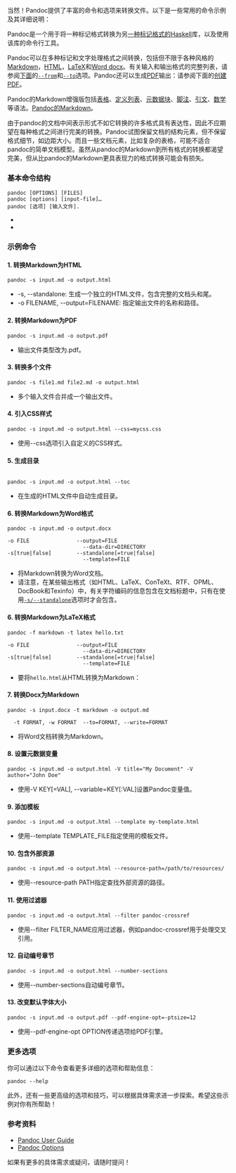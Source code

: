 当然！Pandoc提供了丰富的命令和选项来转换文件。以下是一些常用的命令示例及其详细说明：

Pandoc是一个用于将一种标记格式转换为另[一种标记格式的Haskell](https://www.haskell.org)库，以及使用该库的命令行工具。

Pandoc可以在多种标记和文字处理格式之间转换，包括但不限于各种风格的[Markdown](https://daringfireball.net/projects/markdown/)，[HTML](https://www.w3.org/html/)，[LaTeX](https://www.latex-project.org/)和[Word docx](https://en.wikipedia.org/wiki/Office_Open_XML)。有关输入和输出格式的完整列表，请参阅[下面](https://pandoc.org/MANUAL.html#general-options)的[`--from`](https://pandoc.org/MANUAL.html#option--from)和[`--to`](https://pandoc.org/MANUAL.html#option--to)选项。Pandoc还可以生成[PDF](https://www.adobe.com/pdf/)输出：请参阅下面的[创建PDF](https://pandoc.org/MANUAL.html#creating-a-pdf)。

Pandoc的Markdown增强版包括[表格](https://pandoc.org/MANUAL.html#tables)、[定义列表](https://pandoc.org/MANUAL.html#definition-lists)、[元数据块](https://pandoc.org/MANUAL.html#metadata-blocks)、[脚注](https://pandoc.org/MANUAL.html#footnotes)、[引文](https://pandoc.org/MANUAL.html#citations)、[数学](https://pandoc.org/MANUAL.html#math)等语法。[Pandoc的Markdown](https://pandoc.org/MANUAL.html#pandocs-markdown)。

由于pandoc的文档中间表示形式不如它转换的许多格式具有表达性，因此不应期望在每种格式之间进行完美的转换。Pandoc试图保留文档的结构元素，但不保留格式细节，如边距大小。而且一些文档元素，比如复杂的表格，可能不适合pandoc的简单文档模型。虽然从pandoc的Markdown到所有格式的转换都渴望完美，但从比pandoc的Markdown更具表现力的格式转换可能会有损失。

### 基本命令结构

```
pandoc [OPTIONS] [FILES]
pandoc [options] [input-file]…
pandoc [选项] [输入文件].
```

- [OPTIONS]: 可选的命令选项。

- [FILES]: 需要转换的输入文件。

### 示例命令

#### 1. 转换Markdown为HTML

```
pandoc -s input.md -o output.html
```

- -s, --standalone: 生成一个独立的HTML文件，包含完整的文档头和尾。
- -o FILENAME, --output=FILENAME: 指定输出文件的名称和路径。

#### 2. 转换Markdown为PDF

```
pandoc -s input.md -o output.pdf
```

- 输出文件类型改为.pdf。

#### 3. 转换多个文件

```
pandoc -s file1.md file2.md -o output.html
```

- 多个输入文件合并成一个输出文件。

#### 4. 引入CSS样式

```
pandoc -s input.md -o output.html --css=mycss.css
```

- 使用--css选项引入自定义的CSS样式。

  

#### 5. 生成目录

```

pandoc -s input.md -o output.html --toc
```

- 在生成的HTML文件中自动生成目录。

#### 6. 转换Markdown为Word格式

```
pandoc -s input.md -o output.docx
```

```
-o FILE               --output=FILE
                        --data-dir=DIRECTORY
-s[true|false]        --standalone[=true|false]
                        --template=FILE
```

- 将Markdown转换为Word文档。
- 请注意，在某些输出格式（如HTML、LaTeX、ConTeXt、RTF、OPML、DocBook和Texinfo）中，有关字符编码的信息包含在文档标题中，只有在使用[`-s/--standalone`](https://pandoc.org/MANUAL.html#option--standalone)选项时才会包含。

#### 6. 转换Markdown为LaTeX格式

```
pandoc -f markdown -t latex hello.txt
```

```
-o FILE               --output=FILE
                        --data-dir=DIRECTORY
-s[true|false]        --standalone[=true|false]
                        --template=FILE
```

- 要将`hello.html`从HTML转换为Markdown：



#### 7. 转换Docx为Markdown

```
pandoc -s input.docx -t markdown -o output.md
```

```
  -t FORMAT, -w FORMAT  --to=FORMAT, --write=FORMAT
```



- 将Word文档转换为Markdown。

#### 8. 设置元数据变量

```
pandoc -s input.md -o output.html -V title="My Document" -V author="John Doe"
```

- 使用-V KEY[=VAL], --variable=KEY[:VAL]设置Pandoc变量值。

  

#### 9. 添加模板

```
pandoc -s input.md -o output.html --template my-template.html
```

- 使用--template TEMPLATE_FILE指定使用的模板文件。

#### 10. 包含外部资源

```
pandoc -s input.md -o output.html --resource-path=/path/to/resources/
```

- 使用--resource-path PATH指定查找外部资源的路径。

#### 11. 使用过滤器

```
pandoc -s input.md -o output.html --filter pandoc-crossref
```

- 使用--filter FILTER_NAME应用过滤器，例如pandoc-crossref用于处理交叉引用。

#### 12. 自动编号章节

```
pandoc -s input.md -o output.html --number-sections
```

- 使用--number-sections自动编号章节。

#### 13. 改变默认字体大小

```
pandoc -s input.md -o output.pdf --pdf-engine-opt=-ptsize=12
```

- 使用--pdf-engine-opt OPTION传递选项给PDF引擎。

### 更多选项

你可以通过以下命令查看更多详细的选项和帮助信息：

```
pandoc --help
```

此外，还有一些更高级的选项和技巧，可以根据具体需求进一步探索。希望这些示例对你有所帮助！

### 参考资料

- [Pandoc User Guide](https://pandoc.org/MANUAL.html)
- [Pandoc Options](https://pandoc.org/options.html)

如果有更多的具体需求或疑问，请随时提问！
